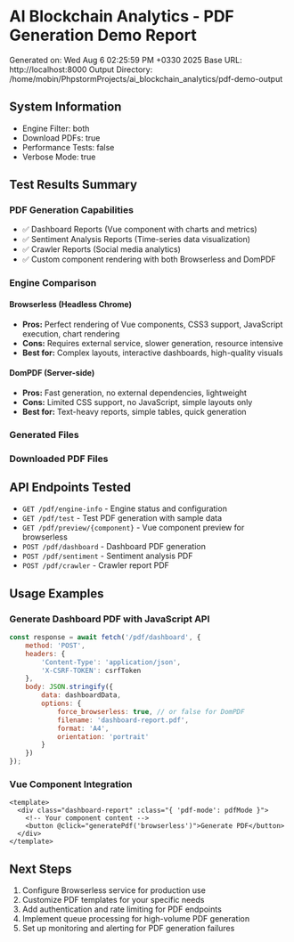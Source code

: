 # AI Blockchain Analytics - PDF Generation Demo Report

Generated on: Wed Aug  6 02:25:59 PM +0330 2025
Base URL: http://localhost:8000
Output Directory: /home/mobin/PhpstormProjects/ai_blockchain_analytics/pdf-demo-output

## System Information
- Engine Filter: both
- Download PDFs: true
- Performance Tests: false
- Verbose Mode: true

## Test Results Summary

### PDF Generation Capabilities
- ✅ Dashboard Reports (Vue component with charts and metrics)
- ✅ Sentiment Analysis Reports (Time-series data visualization)
- ✅ Crawler Reports (Social media analytics)
- ✅ Custom component rendering with both Browserless and DomPDF

### Engine Comparison
#### Browserless (Headless Chrome)
- **Pros:** Perfect rendering of Vue components, CSS3 support, JavaScript execution, chart rendering
- **Cons:** Requires external service, slower generation, resource intensive
- **Best for:** Complex layouts, interactive dashboards, high-quality visuals

#### DomPDF (Server-side)
- **Pros:** Fast generation, no external dependencies, lightweight
- **Cons:** Limited CSS support, no JavaScript, simple layouts only
- **Best for:** Text-heavy reports, simple tables, quick generation

### Generated Files

### Downloaded PDF Files

## API Endpoints Tested
- `GET /pdf/engine-info` - Engine status and configuration
- `GET /pdf/test` - Test PDF generation with sample data
- `GET /pdf/preview/{component}` - Vue component preview for browserless
- `POST /pdf/dashboard` - Dashboard PDF generation
- `POST /pdf/sentiment` - Sentiment analysis PDF
- `POST /pdf/crawler` - Crawler report PDF

## Usage Examples

### Generate Dashboard PDF with JavaScript API
```javascript
const response = await fetch('/pdf/dashboard', {
    method: 'POST',
    headers: {
        'Content-Type': 'application/json',
        'X-CSRF-TOKEN': csrfToken
    },
    body: JSON.stringify({
        data: dashboardData,
        options: {
            force_browserless: true, // or false for DomPDF
            filename: 'dashboard-report.pdf',
            format: 'A4',
            orientation: 'portrait'
        }
    })
});
```

### Vue Component Integration
```vue
<template>
  <div class="dashboard-report" :class="{ 'pdf-mode': pdfMode }">
    <!-- Your component content -->
    <button @click="generatePdf('browserless')">Generate PDF</button>
  </div>
</template>
```

## Next Steps
1. Configure Browserless service for production use
2. Customize PDF templates for your specific needs
3. Add authentication and rate limiting for PDF endpoints
4. Implement queue processing for high-volume PDF generation
5. Set up monitoring and alerting for PDF generation failures

